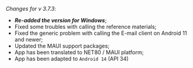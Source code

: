 _Changes for v 3.7.3_:
- ***Re-added the version for Windows***;
- Fixed some troubles with calling the reference materials;
- Fixed the generic problem with calling the E-mail client on Android 11 and newer;
- Updated the MAUI support packages;
- App has been translated to NET80 / MAUI platform;
- App has been adapted to `Android 14` (API 34)
